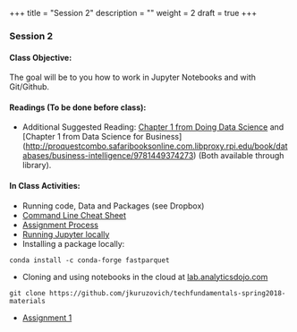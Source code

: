 +++
title = "Session 2"
description = ""
weight = 2
draft = true
+++

### Session 2

#### Class Objective:
The goal will be to you how to work in Jupyter Notebooks and with Git/Github.

#### Readings (To be done before class):
- Additional Suggested Reading: [Chapter 1 from Doing Data Science](http://proquestcombo.safaribooksonline.com.libproxy.rpi.edu/book/databases/9781449363871) and [Chapter 1 from Data Science for Business] (http://proquestcombo.safaribooksonline.com.libproxy.rpi.edu/book/databases/business-intelligence/9781449374273) (Both available through library).

#### In Class Activities:
- Running code, Data and Packages (see Dropbox)
- [Command Line Cheat Sheet](https://www.git-tower.com/blog/command-line-cheat-sheet/)
- [Assignment Process](/assignments)
- [Running Jupyter locally](http://rpi.analyticsdojo.com/setup/anaconda/)
- Installing a package locally:
```
conda install -c conda-forge fastparquet
```
- Cloning and using notebooks in the cloud at [lab.analyticsdojo.com]()
```
git clone https://github.com/jkuruzovich/techfundamentals-spring2018-materials
```
- [Assignment 1](/assignment1)
